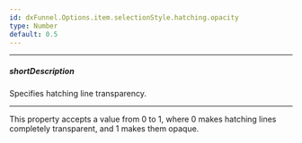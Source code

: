 ```yaml
---
id: dxFunnel.Options.item.selectionStyle.hatching.opacity
type: Number
default: 0.5
---
```

---
##### shortDescription
Specifies hatching line transparency.

---
This property accepts a value from 0 to 1, where 0 makes hatching lines completely transparent, and 1 makes them opaque.